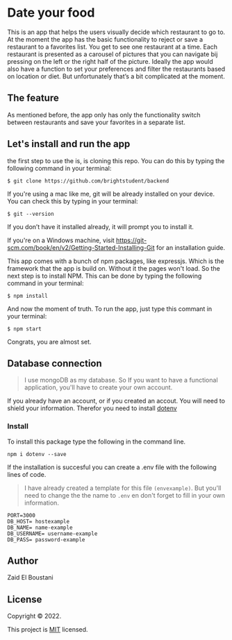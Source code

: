 # Date your food
This is an app that helps the users visually decide which restaurant to go to. At the moment the app has the basic functionality to reject or save a restaurant to a favorites list. You get to see one restaurant at a time. Each restaurant is presented as a carousel of pictures that you can navigate bij pressing on the left or the right half of the picture. 
Ideally the app would also have a function to set your preferences and filter the restaurants based on location or diet. But unfortunately that’s a bit complicated at the moment. 

## The feature
As mentioned before, the app only has only the functionality switch between restaurants and save your favorites in a separate list. 

## Let's install and run the app

the first step to use the is, is cloning this repo. You can do this by typing the following command in your terminal:

```
$ git clone https://github.com/brightstudent/backend
```

If you're using a mac like me, git will be already installed on your device. You can check this by typing in your terminal: 
```
$ git --version 
```
If you don’t have it installed already, it will prompt you to install it.

If you're on a Windows machine, visit <https://git-scm.com/book/en/v2/Getting-Started-Installing-Git> for an installation guide.

This app comes with a bunch of npm packages, like expressjs. Which is the framework that the app is build on. Without it the pages won't load. So the next step is to install NPM. This can be done by typing the following command in your terminal: 

```
$ npm install
```

And now the moment of truth. To run the app, just type this commant in your terminal: 

```
$ npm start
```

Congrats, you are almost set. 

## Database connection

> I use mongoDB as my database. So If you want to have a functional application, you'll have to create your own account. 

If you already have an account, or if you created an accout. You will need to shield your information. Therefor you need to install [dotenv](https://www.npmjs.com/package/dotenv)

### Install
To install this package type the following in the command line. 

```
npm i dotenv --save
```

If the installation is succesful you can create a .env file with the following lines of code. 
> I have already created a template for this file `(envexample)`. But you'll need to change the the name to `.env` en don't forget to fill in your own information.

```
PORT=3000
DB_HOST= hostexample
DB_NAME= name-example
DB_USERNAME= username-example
DB_PASS= password-example
```


## Author
Zaid El Boustani
## License 
Copyright © 2022.

This project is [MIT](https://choosealicense.com/licenses/mit/#suggest-this-license) licensed.